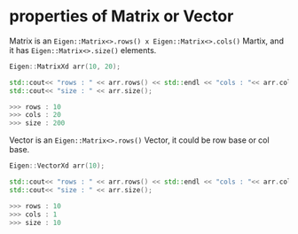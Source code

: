 

# properties of Matrix or Vector

Matrix is an `Eigen::Matrix<>.rows() x Eigen::Matrix<>.cols()` Martix, and it has `Eigen::Matrix<>.size()` elements.
```cpp
Eigen::MatrixXd arr(10, 20);

std::cout<< "rows : " << arr.rows() << std::endl << "cols : "<< arr.cols() << std::endl;
std::cout<< "size : " << arr.size();

>>> rows : 10
>>> cols : 20
>>> size : 200
```

Vector is an `Eigen::Matrix<>.rows()` Vector, it could be row base or col base.
```cpp
Eigen::VectorXd arr(10);

std::cout<< "rows : " << arr.rows() << std::endl << "cols : "<< arr.cols() << std::endl;
std::cout<< "size : " << arr.size();

>>> rows : 10
>>> cols : 1
>>> size : 10
```